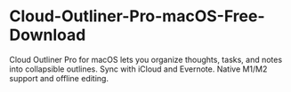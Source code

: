 # Cloud-Outliner-Pro-macOS-Free-Download
Cloud Outliner Pro for macOS lets you organize thoughts, tasks, and notes into collapsible outlines. Sync with iCloud and Evernote. Native M1/M2 support and offline editing.

